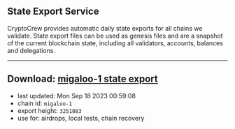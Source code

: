 ## State Export Service
CryptoCrew provides automatic daily state exports for all chains we validate. State export files can be used as genesis files and are a snapshot of the current blockchain state, including all validators, accounts, balances and delegations.

---
**Download: [migaloo-1 state export](https://dl.ccvalidators.com/SERVICE/migaloo/migaloo-1_export_3251083.json)**
---

- last updated: Mon Sep 18 2023 00:59:08
- chain id: `migaloo-1`
- export height: `3251083`
- use for: airdrops, local tests, chain recovery
